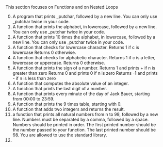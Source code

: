 This section focuses on Functions and on Nested Loops

0. A program that prints _putchar, followed by a new line.
	You can only use _putchar twice in your code.
1. A function that prints the alphabet, in lowercase, followed by a new line.
	You can only use _putchar twice in your code.
2. A function that prints 10 times the alphabet, in lowercase, followed by a
	new line.
	You can only use _putchar twice in your code.
3. A function that checks for lowercase character.
	Returns 1 if c is lowercase
	Returns 0 otherwise.
4. A function that checks for alphabetic character.
	Returns 1 if c is a letter, lowercase or uppercase.
	Returns 0 otherwise.
5. A function that prints the sign of a number.
	Returns 1 and prints + if n is greater than zero
	Returns 0 and prints 0 if n is zero
	Returns -1 and prints - if n is less than zero
6. A function that computes the absolute value of an integer.
7. A function that prints the last digit of a number.
8. A function that prints every minute of the day of Jack Bauer, starting from
	00:00 to 23:59.
9. A function that prints the 9 times table, starting with 0.
10. A function that adds two integers and returns the result.
11. a function that prints all natural numbers from n to 98, followed by a
	new line.
	Numbers must be separated by a comma, followed by a space.
	Numbers should be printed in order.
	The first printed number should be the number passed to your function.
	The last printed number should be 98.
	You are allowed to use the standard library.
12. 
